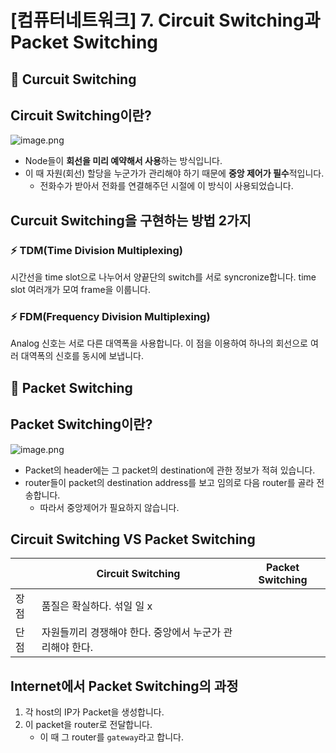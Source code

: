 # [컴퓨터네트워크] 7. Circuit Switching과 Packet Switching

<aside>

# 💖 Curcuit Switching

</aside>

## Circuit Switching이란?

![image.png](%5B%E1%84%8F%E1%85%A5%E1%86%B7%E1%84%91%E1%85%B2%E1%84%90%E1%85%A5%E1%84%82%E1%85%A6%E1%84%90%E1%85%B3%E1%84%8B%E1%85%AF%E1%84%8F%E1%85%B3%5D%207%20Circuit%20Switching%E1%84%80%E1%85%AA%20Packet%20Swi%201843f66f522580deb11dca6cf4a7a322/image.png)

- Node들이 **회선을 미리 예약해서 사용**하는 방식입니다.
- 이 때 자원(회선) 할당을 누군가가 관리해야 하기 때문에 **중앙 제어가 필수**적입니다.
    - 전화수가 받아서 전화를 연결해주던 시절에 이 방식이 사용되었습니다.

## Curcuit Switching을 구현하는 방법 2가지

### ⚡️ TDM(Time Division Multiplexing)

시간선을 time slot으로 나누어서 양끝단의 switch를 서로 syncronize합니다. time slot 여러개가 모여 frame을 이룹니다.

### ⚡️ FDM(Frequency Division Multiplexing)

Analog 신호는 서로 다른 대역폭을 사용합니다. 이 점을 이용하여 하나의 회선으로 여러 대역폭의 신호를 동시에 보냅니다.

<aside>

# 💖 Packet Switching

</aside>

## Packet Switching이란?

![image.png](%5B%E1%84%8F%E1%85%A5%E1%86%B7%E1%84%91%E1%85%B2%E1%84%90%E1%85%A5%E1%84%82%E1%85%A6%E1%84%90%E1%85%B3%E1%84%8B%E1%85%AF%E1%84%8F%E1%85%B3%5D%207%20Circuit%20Switching%E1%84%80%E1%85%AA%20Packet%20Swi%201843f66f522580deb11dca6cf4a7a322/image%201.png)

- Packet의 header에는 그 packet의 destination에 관한 정보가 적혀 있습니다.
- router들이 packet의 destination address를 보고 임의로 다음 router를 골라 전송합니다.
    - 따라서 중앙제어가 필요하지 않습니다.

## Circuit Switching VS Packet Switching

|  | Circuit Switching | Packet Switching |
| --- | --- | --- |
| 장점 | 품질은 확실하다. 섞일 일 x |  |
| 단점 | 자원들끼리 경쟁해야 한다. 중앙에서 누군가 관리해야 한다. |  |

## Internet에서 Packet Switching의 과정

1. 각 host의 IP가 Packet을 생성합니다.
2. 이 packet을 router로 전달합니다.
    - 이 때 그 router를 `gateway`라고 합니다.